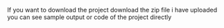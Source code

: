 If you want to download the project download the zip file i have uploaded
you can see sample output or code of the project directly
